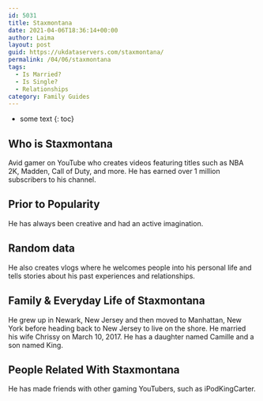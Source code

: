 ```yaml
---
id: 5031
title: Staxmontana
date: 2021-04-06T18:36:14+00:00
author: Laima
layout: post
guid: https://ukdataservers.com/staxmontana/
permalink: /04/06/staxmontana
tags:
  - Is Married?
  - Is Single?
  - Relationships
category: Family Guides
---
```


* some text
{: toc}


## Who is Staxmontana
                  
                  
                  
Avid gamer on YouTube who creates videos featuring titles such as NBA 2K, Madden, Call of Duty, and more. He has earned over 1 million subscribers to his channel. 
                  
              
            
              
            
                
                
                
## Prior to Popularity
                  
                  
                  
He has always been creative and had an active imagination. 
                  
              
            
              
            
                
                
                
## Random data
                  
                  
                  
He also creates vlogs where he welcomes people into his personal life and tells stories about his past experiences and relationships.
                  
              
            
              
            
                
                
                
## Family & Everyday Life of Staxmontana
                  
                  
                  
He grew up in Newark, New Jersey and then moved to Manhattan, New York before heading back to New Jersey to live on the shore. He married his wife Chrissy on March 10, 2017. He has a daughter named Camille and a son named King.
                  
              
            
              
            
                
                
                
## People Related With Staxmontana
                  
                  
                  
He has made friends with other gaming YouTubers, such as iPodKingCarter.
                  
              
            
              
            
                
              
            
              
              
            
            
              
            
          
          
          